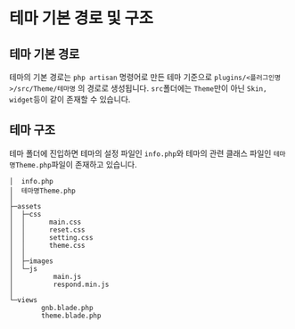 # 테마 기본 경로 및 구조

## 테마 기본 경로

테마의 기본 경로는 `php artisan` 명령어로 만든 테마 기준으로 `plugins/<플러그인명>/src/Theme/테마명` 의 경로로 생성됩니다.
`src`폴더에는 `Theme`만이 아닌 `Skin, widget`등이 같이 존재할 수 있습니다.

## 테마 구조
테마 폴더에 진입하면 테마의 설정 파일인 `info.php`와 테마의 관련 클래스 파일인 `테마명Theme.php`파일이 존재하고 있습니다.

```
│  info.php
│  테마명Theme.php
│
├─assets
│  ├─css
│  │      main.css
│  │      reset.css
│  │      setting.css
│  │      theme.css
│  │
│  ├─images
│  └─js
│          main.js
│          respond.min.js
│
└─views
        gnb.blade.php
        theme.blade.php
```


